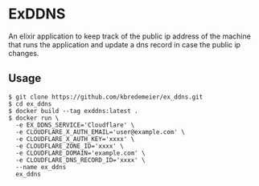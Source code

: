 # ExDDNS

An elixir application to keep track of the public ip address of the machine that
runs the application and update a dns record in case the public ip changes.

## Usage

```
$ git clone https://github.com/kbredemeier/ex_ddns.git
$ cd ex_ddns
$ docker build --tag exddns:latest .
$ docker run \
  -e EX_DDNS_SERVICE='Cloudflare' \
  -e CLOUDFLARE_X_AUTH_EMAIL='user@example.com' \
  -e CLOUDFLARE_X_AUTH_KEY='xxxx' \
  -e CLOUDFLARE_ZONE_ID='xxxx' \
  -e CLOUDFLARE_DOMAIN='example.com' \
  -e CLOUDFLARE_DNS_RECORD_ID='xxxx' \
  --name ex_ddns
  ex_ddns
```
